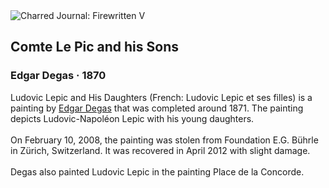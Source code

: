 <div class="artwork-of-the-day">
  <div class="container">
    <div class="img-wrapper">
      <img
        src="https://uploads8.wikiart.org/images/edgar-degas/comte-le-pic-and-his-sons.jpg!Large.jpg"
        alt="Charred Journal: Firewritten V" />
    </div>
    <div class="artwork-detail">
      <div class="artwork-origin"> 
        <h2 class="artwork-name">Comte Le Pic and his Sons</h2>
        <h3 class="artist">
          Edgar Degas
                    ·  1870
        </h3>
      </div>
      <p class="description">
        <span class="artwork-description-text ng-binding" ng-bind-html="viewModel.ArtworkOfTheDay.Description | unsafe">Ludovic Lepic and His Daughters (French: Ludovic Lepic et ses filles) is a painting by <a target="_blank" href="/en/edgar-degas">Edgar Degas</a> that was completed around 1871. The painting depicts Ludovic-Napoléon Lepic with his young daughters.
<br>
<br>On February 10, 2008, the painting was stolen from Foundation E.G. Bührle in Zürich, Switzerland. It was recovered in April 2012 with slight damage.
<br>
<br>Degas also painted Ludovic Lepic in the painting Place de la Concorde.</span>
                        <div class="text-shadow-container" ng-show="showShadow" style=""></div>
      </p>
    </div>
  </div>

</div>
